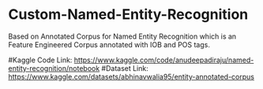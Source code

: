 # Custom-Named-Entity-Recognition
Based on Annotated Corpus for Named Entity Recognition which is an Feature Engineered Corpus annotated with IOB and POS tags.

#Kaggle Code Link: https://www.kaggle.com/code/anudeepadiraju/named-entity-recognition/notebook
#Dataset Link: https://www.kaggle.com/datasets/abhinavwalia95/entity-annotated-corpus
